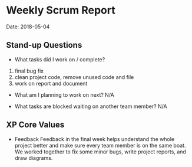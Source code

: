 # Weekly Scrum Report

Date: 2018-05-04

## Stand-up Questions

- What tasks did I work on / complete?

1. final bug fix
2. clean project code, remove unused code and file
3. work on report and document

- What am I planning to work on next?
N/A

- What tasks are blocked waiting on another team member?
N/A

## XP Core Values

- Feedback
Feedback in the final week helps understand the whole project better and make sure every team member is on the same boat. We worked together to fix some minor bugs, write project reports, and draw diagrams.
